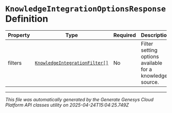 # `KnowledgeIntegrationOptionsResponse` Definition

| Property | Type | Required | Description |
|----------|------|----------|-------------|
| filters | [`KnowledgeIntegrationFilter[]`](knowledgeintegrationfilter-definition.md) | No | Filter setting options available for a knowledge source. |

---

*This file was automatically generated by the Generate Genesys Cloud Platform API classes utility on 2025-04-24T15:04:25.749Z*